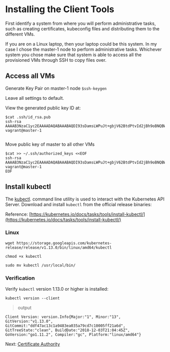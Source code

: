 # Installing the Client Tools

First identify a system from where you will perform administrative tasks, such as creating certificates, kubeconfig files and distributing them to the different VMs.

If you are on a Linux laptop, then your laptop could be this system. In my case I chose the master-1 node to perform administrative tasks. Whichever system you chose make sure that system is able to access all the provisioned VMs through SSH to copy files over.

## Access all VMs

Generate Key Pair on master-1 node
`$ssh-keygen`

Leave all settings to default.

View the generated public key ID at:

```
$cat .ssh/id_rsa.pub
ssh-rsa AAAAB3NzaC1yc2EAAAADAQABAAABAQDI93sDamsLWPuJt+gbjV62BtdPtvId2jBh9oBNQBW9vzTO4YiO94TOJirN6c+39AD9fkC5pevSZU5k4/2+/xJxLfB5PW8fwkWUIEqxUtJHGpinhNNPDfQFfD3l/yoOv4dH+yItFDBuG1J7lmmhiM78DT/odQ3p0gDdF5b6VLSCucYRlqk1XxKFtCVXWIyLYZyznEt3Ru80Lx34E+oxwM0gm2CH9fhFqDIelGqBe2r3XSAHlYywgmYC5JJsXoblPjqUfGZm8x/3Sfp8LjRHYn9E0E9pDCgcE+A7OrYV9s+EyIlhjJb4msLinCyy5lveNQGxxe41loZGUFBU9FWke3BB vagrant@master-1


```

Move public key of master to all other VMs

```
$cat >> ~/.ssh/authorized_keys <<EOF
ssh-rsa AAAAB3NzaC1yc2EAAAADAQABAAABAQDI93sDamsLWPuJt+gbjV62BtdPtvId2jBh9oBNQBW9vzTO4YiO94TOJirN6c+39AD9fkC5pevSZU5k4/2+/xJxLfB5PW8fwkWUIEqxUtJHGpinhNNPDfQFfD3l/yoOv4dH+yItFDBuG1J7lmmhiM78DT/odQ3p0gDdF5b6VLSCucYRlqk1XxKFtCVXWIyLYZyznEt3Ru80Lx34E+oxwM0gm2CH9fhFqDIelGqBe2r3XSAHlYywgmYC5JJsXoblPjqUfGZm8x/3Sfp8LjRHYn9E0E9pDCgcE+A7OrYV9s+EyIlhjJb4msLinCyy5lveNQGxxe41loZGUFBU9FWke3BB vagrant@master-1
EOF
```


## Install kubectl

The [kubectl](https://kubernetes.io/docs/tasks/tools/install-kubectl). command line utility is used to interact with the Kubernetes API Server. Download and install `kubectl` from the official release binaries:

Reference: [https://kubernetes.io/docs/tasks/tools/install-kubectl/](https://kubernetes.io/docs/tasks/tools/install-kubectl/)

### Linux

```
wget https://storage.googleapis.com/kubernetes-release/release/v1.13.0/bin/linux/amd64/kubectl
```

```
chmod +x kubectl
```

```
sudo mv kubectl /usr/local/bin/
```

### Verification

Verify `kubectl` version 1.13.0 or higher is installed:

```
kubectl version --client
```

> output

```
Client Version: version.Info{Major:"1", Minor:"13", GitVersion:"v1.13.0", GitCommit:"ddf47ac13c1a9483ea035a79cd7c10005ff21a6d", GitTreeState:"clean", BuildDate:"2018-12-03T21:04:45Z", GoVersion:"go1.11.2", Compiler:"gc", Platform:"linux/amd64"}
```

Next: [Certificate Authority](04-certificate-authority.md)

